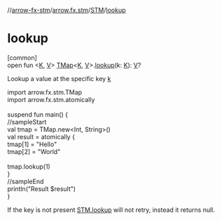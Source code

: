 //[arrow-fx-stm](../../../index.md)/[arrow.fx.stm](../index.md)/[STM](index.md)/[lookup](lookup.md)

# lookup

[common]\
open fun &lt;[K](lookup.md), [V](lookup.md)&gt; [TMap](../-t-map/index.md)&lt;[K](lookup.md), [V](lookup.md)&gt;.[lookup](lookup.md)(k: [K](lookup.md)): [V](lookup.md)?

Lookup a value at the specific key [k](lookup.md)

import arrow.fx.stm.TMap\
import arrow.fx.stm.atomically\
\
suspend fun main() {\
  //sampleStart\
  val tmap = TMap.new&lt;Int, String&gt;()\
  val result = atomically {\
    tmap[1] = "Hello"\
    tmap[2] = "World"\
\
    tmap.lookup(1)\
  }\
  //sampleEnd\
  println("Result $result")\
}<!--- KNIT example-stm-44.kt -->

If the key is not present [STM.lookup](lookup.md) will not retry, instead it returns null.
